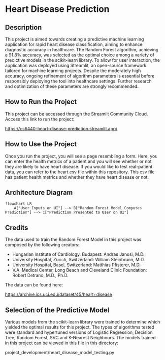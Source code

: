 # Heart Disease Prediction


## Description
This project is aimed towards creating a predictive machine learning application for rapid heart disease classification, aiming to enhance diagnostic accuracy in healthcare. The Random Forest algorithm, achieving a 91.8% accuracy, was selected as the optimal choice among a variety of predictive models in the scikit-learn library. To allow for user interaction, the application was deployed using Streamlit, an open-source framework tailored for machine learning projects. Despite the moderately high accuracy, ongoing refinement of algorithm parameters is essential before responsibly deploying the tool into healthcare settings. Further research and optimization of these parameters are strongly recommended.


## How to Run the Project
This project can be accessed through the Streamlit Community Cloud. Access this link to run the project:

https://cs6440-heart-disease-prediction.streamlit.app/


## How to Use the Project
Once you run the project, you will see a page resembling a form. Here, you can enter the health metrics of a patient and you will see whether or not they are likely to have heart disease. If you would like to test real-patient data, you can refer to the heart.csv file within this repository. This csv file has patient health metrics and whether they have heart disease or not.


## Architecture Diagram
```mermaid
flowchart LR
    A["User Inputs on UI"] --> B["Random Forest Model Computes Prediction"] --> C["Prediction Presented to User on UI"]
```




## Credits
The data used to train the Random Forest Model in this project was composed by the following creators:
* Hungarian Institute of Cardiology. Budapest: Andras Janosi, M.D.
* University Hospital, Zurich, Switzerland: William Steinbrunn, M.D.
* University Hospital, Basel, Switzerland: Matthias Pfisterer, M.D.
* V.A. Medical Center, Long Beach and Cleveland Clinic Foundation: Robert Detrano, M.D., Ph.D.

The data can be found here:

https://archive.ics.uci.edu/dataset/45/heart+disease


## Selection of the Predictive Model
Various models from the scikit-learn library were trained to determine which yielded the optimal results for this project. The types of algorithms tested were standard and hypertuned versions of Logistic Regression, Decision Tree, Random Forest, SVC and K-Nearest Neighbours. The models trained in this project can be viewed in this file in this directory:

project_development/heart_disease_model_testing.py
